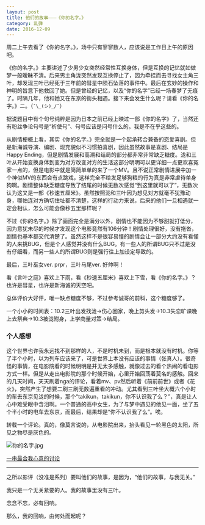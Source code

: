 ```yaml
---
layout: post
title: 他们的故事———《你的名字。》
category: 乱弹
date: 2016-12-09
---
```


周二上午去看了《你的名字。》，场中只有寥寥数人，应该说是工作日上午的原因吧。

《你的名字。》主要讲述了少男少女突然经常性互换身体，但是互换的记忆就如做梦一般暧昧不清。后来男主角泷突然发现互换停止了，因为牵挂而去寻找女主角三叶，却发现三叶已经死于三年前的彗星中陨石坠落的事件中。最后在玄妙的操作和神明的旨意下他救回了她。但是曾经的记忆，以及“你的名字”已经一场春梦了无痕了。时隔几年，他和她又在东京的街头相遇。接下来会发生什么呢？请看《你的名字。》二。（`¯\_(シ)_/¯`）

据说题目中有个句号纯粹是因为日本之前已经上映过一部《你的名字》了，当然还有粉丝争论句号是“祈使句”、句号应该是问号什么的。我是不在乎这些的。

从剧情梗概上看，其实《你的名字。》完全就是一个起承转合兼备的恋爱喜剧。但是新海诚导演、编剧、现充貌似不习惯拍喜剧，因此虽然故事是喜剧、结局是Happy Ending，但是剧情发展和高潮和结局的部分都非常非常缺乏糖度。泷和三叶从开始变换身体到变为对方改变对方的生活这部分明明可以更详细一点更欢喜冤家一点的，但是电影中就是简简单单的来了一个MV。且不说正常剧情进展中加一个神似MV的东西会有点跳戏，这样完全不给发足够狗粮的行为真是非常虐待单身狗啊。剧情整体缺乏糖度导致了结尾的时候无数次感觉“到这里就可以了”，无数次认为这又是一部《秒速五厘米》。虽然按照泷和三叶因为想见对方就毫不犹豫动身，哪怕连对方确切住址都不清楚，这样的行动力来说，后来的他们一旦相遇就一定会相认，怎么可能会像秒五里那样呢？

不过《你的名字。》除了画面完全是满分以外，剧情也不能因为不够甜就打低分，因为意犹未尽的时候才发现这个电影竟然有106分钟！剧情处理很好，没有拖沓，剧情也基本都交代清楚了。虽然这样不是很容易懂的剧情会让一部分大约没有看懂的人来挑BUG，但是个人感觉并没有什么BUG。有一些人的所谓BUG只不过是没有仔细看，而另一些人的所谓BUG则是强行往上加设定导致的。

最后，三叶巫女ver. prpr，三叶马尾ver. 好帅啊！

看《言叶之庭》喜欢上下雨，看《秒速五厘米》喜欢上下雪，看《你的名字。》？也许是彗星，也许是新海诚的天空吧。

总体评价大好评，唯一缺点糖度不够，不过参考诚哥的前科，这个糖度够了。

一个小小的时间表：10.2三叶出发找泷->伤心回家，晚上剪头发->10.3失恋旷课晚上去祭典->10.3被泷附身，上学商量对策->结局。

### 个人感想

这个世界也许我永远找不到那样的人，不是时机未到，而是根本就没有时机。你等了半个小时，以为列车应该来了，可是世界上本没有应该的事情（张真人）。很奇怪的事情，在电影院看的时候明明是并无太多感触，就像过去的看个热闹的看电影方式一样。但是从走出电影院的那个时候开始，心里开始回荡着莫名的感触。回来的几天时间，天天刷着nga的评论，看着mv、pv然后听着《前前前世》或者《花火》，突然产生了想要二刷三刷无数遍重看的冲动。尤其看到三叶坐大概六个小时的车去东京见泷的时候，那个“takikun，takikun，你不认识我了么？”，真是让人心中难受眼中含泪啊。一个普通的高中女生，为了与梦中遇见的他见一面，坐了五个半小时的电车去东京，而最后，结果却是“你不认识我了么”。唉。

转载一个评论。真的，像莫言说的，从电影院出来，抬头看见一轮黑色的太阳，所见之物尽是灰色的。

![你的名字.jpg](https://ooo.0o0.ooo/2016/12/08/584973b94fd69.jpg)

[一串最合我心意的讨论](http://nga.178.com/read.php?tid=10537820)

---
之所以影评（没准是系列）要叫他们的故事，是因为，“他们的故事，与我无关。”

我只是一个无关紧要的人。我的故事里没有三叶。

念念不忘，必有回响。

那么，我的回响，由何处而起呢？
